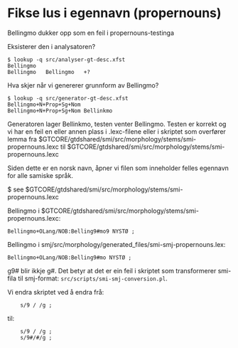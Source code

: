 # Fikse lus i egennavn (propernouns)


Bellingmo dukker opp som en feil i propernouns-testinga


Eksisterer den i analysatoren?
```
$ lookup -q src/analyser-gt-desc.xfst 
Bellingmo
Bellingmo	Bellingmo	+?
```


Hva skjer når vi genererer grunnform av Bellingmo?
```
$ lookup -q src/generator-gt-desc.xfst 
Bellingmo+N+Prop+Sg+Nom
Bellingmo+N+Prop+Sg+Nom	Bellinkmo
```


Generatoren lager Bellinkmo, testen venter Bellingmo. Testen er korrekt og vi
har en feil en eller annen plass i .lexc-filene eller i skriptet som overfører
lemma fra $GTCORE/gtdshared/smi/src/morphology/stems/smi-propernouns.lexc til
$GTCORE/gtdshared/smi/src/morphology/stems/smi-propernouns.lexc


Siden dette er en norsk navn, åpner vi filen som inneholder felles egennavn for alle samiske språk.


$ see $GTCORE/gtdshared/smi/src/morphology/stems/smi-propernouns.lexc


Bellingmo i $GTCORE/gtdshared/smi/src/morphology/stems/smi-propernouns.lexc:
```
Bellingmo+OLang/NOB:Belling9#mo9 NYSTØ ;
```


Bellingmo i smj/src/morphology/generated_files/smi-smj-propernouns.lex:
```
Bellingmo+OLang/NOB:Belling9#mo NYSTØ ;
```


g9# blir ikkje g#. Det betyr at det er ein feil i skriptet som transformerer
smi-fila til smj-format: `src/scripts/smi-smj-conversion.pl`. 


Vi endra skriptet ved å endra frå:
```
	s/9 / /g ;
```
til:
```
	s/9 / /g ;
	s/9#/#/g ;
```
